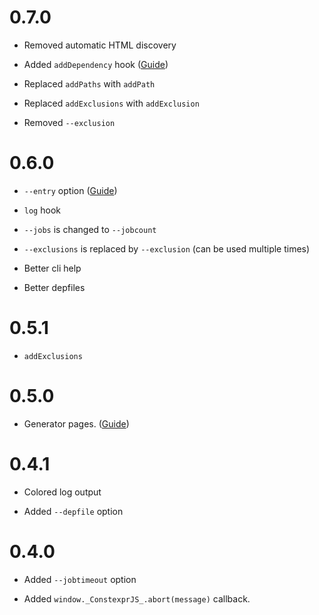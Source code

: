 # 0.7.0

* Removed automatic HTML discovery

* Added `addDependency` hook ([Guide](https://fctorial.github.io/posts/constexprjs_dependency_resolution.html))

* Replaced `addPaths` with `addPath`
  
* Replaced `addExclusions` with `addExclusion`

* Removed `--exclusion`

# 0.6.0

* `--entry` option ([Guide](https://fctorial.github.io/posts/constexprjs_entry_points.html))

* `log` hook

* `--jobs` is changed to `--jobcount`

* `--exclusions` is replaced by `--exclusion` (can be used multiple times)

* Better cli help

* Better depfiles

# 0.5.1

* `addExclusions`

# 0.5.0

* Generator pages. ([Guide](https://fctorial.github.io/posts/constexprjs_generator_pages.html))

# 0.4.1

* Colored log output

* Added `--depfile` option

# 0.4.0

* Added `--jobtimeout` option

* Added `window._ConstexprJS_.abort(message)` callback.
